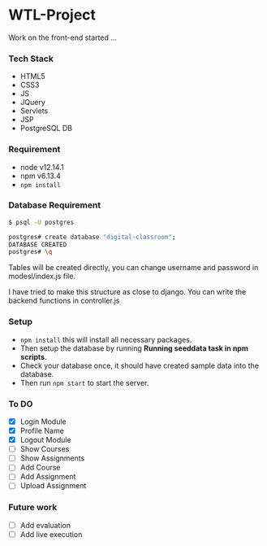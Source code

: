 # WTL-Project

Work on the front-end started ...

### Tech Stack
- HTML5
- CSS3
- JS
- JQuery
- Servlets
- JSP
- PostgreSQL DB

### Requirement
- node v12.14.1
- npm v6.13.4
- `npm install`

### Database Requirement
```bash
$ psql -U postgres

postgres# create database "digital-classroom";
DATABASE CREATED
postgres# \q
```

Tables will be created directly, you can change username and password in modesl/index.js file.

I have tried to make this structure as close to django. You can write the backend functions in controller.js

### Setup
- `npm install` this will install all necessary packages.
- Then setup the database by running **Running seeddata task in npm scripts**.
- Check your database once, it should have created sample data into the database.
- Then run `npm start` to start the server.

### To DO
- [x] Login Module
- [x] Profile Name
- [x] Logout Module
- [ ] Show Courses
- [ ] Show Assignments
- [ ] Add Course
- [ ] Add Assignment
- [ ] Upload Assignment

### Future work
- [ ] Add evaluation
- [ ] Add live execution